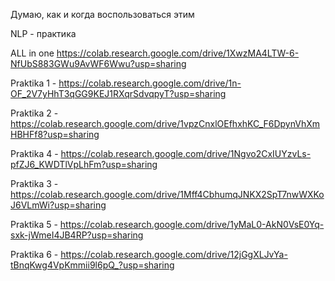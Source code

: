 Думаю, как и когда воспользоваться этим

NLP - практика

ALL in one https://colab.research.google.com/drive/1XwzMA4LTW-6-NfUbS883GWu9AvWF6Wwu?usp=sharing

Praktika 1 - https://colab.research.google.com/drive/1n-OF_2V7yHhT3qGG9KEJ1RXqrSdvqpyT?usp=sharing

Praktika 2 - https://colab.research.google.com/drive/1vpzCnxlOEfhxhKC_F6DpynVhXmHBHFf8?usp=sharing

Praktika 4 - https://colab.research.google.com/drive/1Ngvo2CxIUYzvLs-pfZJ6_KWDTlVpLhFm?usp=sharing

Praktika 3 - https://colab.research.google.com/drive/1Mff4CbhumqJNKX2SpT7nwWXKoJ6VLmWi?usp=sharing

Praktika 5 - https://colab.research.google.com/drive/1yMaL0-AkN0VsE0Yq-sxk-jWmeI4JB4RP?usp=sharing

Praktika 6 - https://colab.research.google.com/drive/12jGgXLJvYa-tBnqKwg4VpKmmii9l6pQ_?usp=sharing
